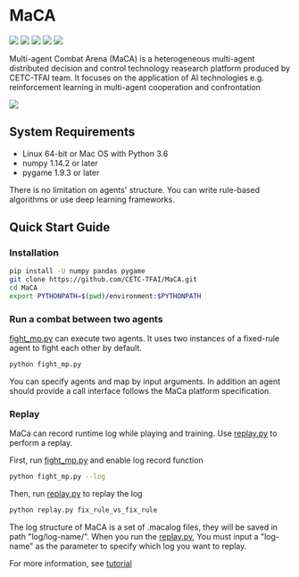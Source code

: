 # MaCA
![](https://img.shields.io/badge/language-python-green.svg)
![](https://img.shields.io/badge/platform-windows-green.svg)
![](https://img.shields.io/badge/platform-linux-green.svg)
![](https://img.shields.io/badge/platform-mac-green.svg)
![](https://img.shields.io/badge/stability-experimental-green.svg)

Multi-agent Combat Arena (MaCA) is a heterogeneous multi-agent distributed decision and control technology reasearch platform produced by CETC-TFAI team. It focuses on the application of AI technologies e.g. reinforcement learning in multi-agent cooperation and confrontation

![](https://leonfg.github.io/maca/resource/maca.gif)

## System Requirements
- Linux 64-bit or Mac OS with Python 3.6
- numpy 1.14.2 or later
- pygame 1.9.3 or later

There is no limitation on agents' structure. You can write rule-based algorithms or use deep learning frameworks.
## Quick Start Guide
### Installation
```bash
pip install -U numpy pandas pygame
git clone https://github.com/CETC-TFAI/MaCA.git
cd MaCA
export PYTHONPATH=$(pwd)/environment:$PYTHONPATH
```
### Run a combat between two agents
[fight_mp.py](fight_mp.py) can execute two agents. It uses two instances of a fixed-rule agent to fight each other by default.
```bash
python fight_mp.py
```
You can specify agents and map by input arguments. In addition an agent should provide a call interface follows the MaCa platform specification.
### Replay
MaCa can record runtime log while playing and training. Use [replay.py](replay.py) to perform a replay.

First, run [fight_mp.py](fight_mp.py) and enable log record function
```bash
python fight_mp.py --log
```

Then, run [replay.py](replay.py) to replay the log
```bash
python replay.py fix_rule_vs_fix_rule
```
The log structure of MaCA is a set of .macalog files, they will be saved in path "log/log-name/".
When you run the [replay.py](replay.py), You must input a "log-name" as the parameter to specify which log you want to replay.

For more information, see [tutorial](/doc/tutorial.md)